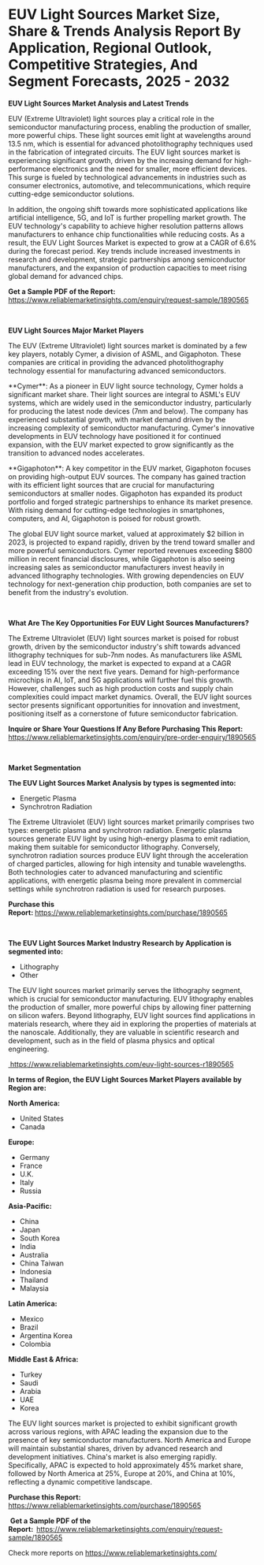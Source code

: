 <p><h1>EUV Light Sources Market Size, Share & Trends Analysis Report By Application, Regional Outlook, Competitive Strategies, And Segment Forecasts, 2025 - 2032</h1></p><p><strong>EUV Light Sources Market Analysis and Latest Trends</strong></p>
<p><p>EUV (Extreme Ultraviolet) light sources play a critical role in the semiconductor manufacturing process, enabling the production of smaller, more powerful chips. These light sources emit light at wavelengths around 13.5 nm, which is essential for advanced photolithography techniques used in the fabrication of integrated circuits. The EUV light sources market is experiencing significant growth, driven by the increasing demand for high-performance electronics and the need for smaller, more efficient devices. This surge is fueled by technological advancements in industries such as consumer electronics, automotive, and telecommunications, which require cutting-edge semiconductor solutions.</p><p>In addition, the ongoing shift towards more sophisticated applications like artificial intelligence, 5G, and IoT is further propelling market growth. The EUV technology's capability to achieve higher resolution patterns allows manufacturers to enhance chip functionalities while reducing costs. As a result, the EUV Light Sources Market is expected to grow at a CAGR of 6.6% during the forecast period. Key trends include increased investments in research and development, strategic partnerships among semiconductor manufacturers, and the expansion of production capacities to meet rising global demand for advanced chips.</p></p>
<p><strong>Get a Sample PDF of the Report:&nbsp;</strong> <a href="https://www.reliablemarketinsights.com/enquiry/request-sample/1890565?utm_campaign=2538&utm_medium=2&utm_source=Github&utm_content=ia&utm_term=06042025&utm_id=euv-light-sources">https://www.reliablemarketinsights.com/enquiry/request-sample/1890565</a></p>
<p>&nbsp;</p>
<p><strong>EUV Light Sources Major Market Players</strong></p>
<p><p>The EUV (Extreme Ultraviolet) light sources market is dominated by a few key players, notably Cymer, a division of ASML, and Gigaphoton. These companies are critical in providing the advanced photolithography technology essential for manufacturing advanced semiconductors.</p><p>**Cymer**: As a pioneer in EUV light source technology, Cymer holds a significant market share. Their light sources are integral to ASML's EUV systems, which are widely used in the semiconductor industry, particularly for producing the latest node devices (7nm and below). The company has experienced substantial growth, with market demand driven by the increasing complexity of semiconductor manufacturing. Cymer's innovative developments in EUV technology have positioned it for continued expansion, with the EUV market expected to grow significantly as the transition to advanced nodes accelerates.</p><p>**Gigaphoton**: A key competitor in the EUV market, Gigaphoton focuses on providing high-output EUV sources. The company has gained traction with its efficient light sources that are crucial for manufacturing semiconductors at smaller nodes. Gigaphoton has expanded its product portfolio and forged strategic partnerships to enhance its market presence. With rising demand for cutting-edge technologies in smartphones, computers, and AI, Gigaphoton is poised for robust growth.</p><p>The global EUV light source market, valued at approximately $2 billion in 2023, is projected to expand rapidly, driven by the trend toward smaller and more powerful semiconductors. Cymer reported revenues exceeding $800 million in recent financial disclosures, while Gigaphoton is also seeing increasing sales as semiconductor manufacturers invest heavily in advanced lithography technologies. With growing dependencies on EUV technology for next-generation chip production, both companies are set to benefit from the industry's evolution.</p></p>
<p>&nbsp;</p>
<p><strong>What Are The Key Opportunities For EUV Light Sources Manufacturers?</strong></p>
<p><p>The Extreme Ultraviolet (EUV) light sources market is poised for robust growth, driven by the semiconductor industry's shift towards advanced lithography techniques for sub-7nm nodes. As manufacturers like ASML lead in EUV technology, the market is expected to expand at a CAGR exceeding 15% over the next five years. Demand for high-performance microchips in AI, IoT, and 5G applications will further fuel this growth. However, challenges such as high production costs and supply chain complexities could impact market dynamics. Overall, the EUV light sources sector presents significant opportunities for innovation and investment, positioning itself as a cornerstone of future semiconductor fabrication.</p></p>
<p><strong>Inquire or Share Your Questions If Any Before Purchasing This Report:</strong> <a href="https://www.reliablemarketinsights.com/enquiry/pre-order-enquiry/1890565?utm_campaign=2538&utm_medium=2&utm_source=Github&utm_content=ia&utm_term=06042025&utm_id=euv-light-sources">https://www.reliablemarketinsights.com/enquiry/pre-order-enquiry/1890565</a></p>
<p>&nbsp;</p>
<p><strong>Market Segmentation</strong></p>
<p><strong>The EUV Light Sources Market Analysis by types is segmented into:</strong></p>
<p><ul><li>Energetic Plasma</li><li>Synchrotron Radiation</li></ul></p>
<p><p>The Extreme Ultraviolet (EUV) light sources market primarily comprises two types: energetic plasma and synchrotron radiation. Energetic plasma sources generate EUV light by using high-energy plasma to emit radiation, making them suitable for semiconductor lithography. Conversely, synchrotron radiation sources produce EUV light through the acceleration of charged particles, allowing for high intensity and tunable wavelengths. Both technologies cater to advanced manufacturing and scientific applications, with energetic plasma being more prevalent in commercial settings while synchrotron radiation is used for research purposes.</p></p>
<p><strong>Purchase this Report:&nbsp;</strong><a href="https://www.reliablemarketinsights.com/purchase/1890565?utm_campaign=2538&utm_medium=2&utm_source=Github&utm_content=ia&utm_term=06042025&utm_id=euv-light-sources">https://www.reliablemarketinsights.com/purchase/1890565</a></p>
<p>&nbsp;</p>
<p><strong>The EUV Light Sources Market Industry Research by Application is segmented into:</strong></p>
<p><ul><li>Lithography</li><li>Other</li></ul></p>
<p><p>The EUV light sources market primarily serves the lithography segment, which is crucial for semiconductor manufacturing. EUV lithography enables the production of smaller, more powerful chips by allowing finer patterning on silicon wafers. Beyond lithography, EUV light sources find applications in materials research, where they aid in exploring the properties of materials at the nanoscale. Additionally, they are valuable in scientific research and development, such as in the field of plasma physics and optical engineering.</p></p>
<p><a href="https://www.reliablemarketinsights.com/euv-light-sources-r1890565?utm_campaign=2538&utm_medium=2&utm_source=Github&utm_content=ia&utm_term=06042025&utm_id=euv-light-sources">&nbsp;https://www.reliablemarketinsights.com/euv-light-sources-r1890565</a></p>
<p><strong>In terms of Region, the EUV Light Sources Market Players available by Region are:</strong></p>
<p>
    <p> <strong> North America: </strong>
        <ul>
            <li>United States</li>
            <li>Canada</li>
        </ul>
        </p> 
    <p> <strong> Europe: </strong>
        <ul>
            <li>Germany</li>
            <li>France</li>
            <li>U.K.</li>
            <li>Italy</li>
            <li>Russia</li>
        </ul>
        </p> 
    <p> <strong> Asia-Pacific: </strong>
        <ul>
            <li>China</li>
            <li>Japan</li>
            <li>South Korea</li>
            <li>India</li>
            <li>Australia</li>
            <li>China Taiwan</li>
            <li>Indonesia</li>
            <li>Thailand</li>
            <li>Malaysia</li>
        </ul>
        </p> 
    <p> <strong> Latin America: </strong>
        <ul>
            <li>Mexico</li>
            <li>Brazil</li>
            <li>Argentina Korea</li>
            <li>Colombia</li>
        </ul>
        </p> 
    <p> <strong> Middle East & Africa: </strong>
        <ul>
            <li>Turkey</li>
            <li>Saudi</li>
            <li>Arabia</li>
            <li>UAE</li>
            <li>Korea</li>
        </ul>
    </p>
    </p>
<p><p>The EUV light sources market is projected to exhibit significant growth across various regions, with APAC leading the expansion due to the presence of key semiconductor manufacturers. North America and Europe will maintain substantial shares, driven by advanced research and development initiatives. China's market is also emerging rapidly. Specifically, APAC is expected to hold approximately 45% market share, followed by North America at 25%, Europe at 20%, and China at 10%, reflecting a dynamic competitive landscape.</p></p>
<p><strong>Purchase this Report: </strong><a href="https://www.reliablemarketinsights.com/purchase/1890565?utm_campaign=2538&utm_medium=2&utm_source=Github&utm_content=ia&utm_term=06042025&utm_id=euv-light-sources">https://www.reliablemarketinsights.com/purchase/1890565</a></p>
<p>&nbsp;<strong>Get a Sample PDF of the Report:&nbsp;&nbsp;</strong><a href="https://www.reliablemarketinsights.com/enquiry/request-sample/1890565?utm_campaign=2538&utm_medium=2&utm_source=Github&utm_content=ia&utm_term=06042025&utm_id=euv-light-sources">https://www.reliablemarketinsights.com/enquiry/request-sample/1890565</a></p>
<p><strong></strong></p>
<p>Check more reports on <a href="https://www.reliablemarketinsights.com/?utm_campaign=2538&utm_medium=2&utm_source=Github&utm_content=ia&utm_term=06042025&utm_id=euv-light-sources">https://www.reliablemarketinsights.com/</a></p>